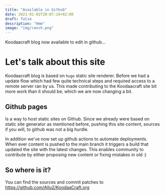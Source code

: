 ```yaml
---
title: "Available in Github"
date: 2021-01-02T20:07:19+02:00
draft: false
description: "Hmm"
image: "img/ranch.png"
---
```

Koodaacraft blog now available to edit in github...
<!--more-->

# Let's talk about this site

Koodaacraft blog is based on `hugo` static site renderer.
Before we had a update flow which had few quite technical steps and required access to a remote server ran by us.
This made contributing to the Koodaacraft site bit more work than it should be, which we are now changing a bit.

## Github pages

Is a way to host static sites on Github. Since we already were based on static site generator as mentioned before,
pushing this site content, sources if you will, to github was not a big hurdle.

In addition we've now set up github actions to automate deployments. When ever content is pushed to the main branch
it triggers a build that updated the site with the latest changes. This enables community to contribute by
either proposing new content or fixing mistakes in old :) 

## So where is it?

You can find the sources and commit patches to https://github.com/Allu2/KoodaaCraft.org
